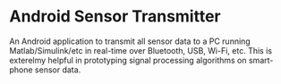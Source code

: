 # Android Sensor Transmitter

An Android application to transmit all sensor data to a PC running Matlab/Simulink/etc in real-time over Bluetooth, USB, Wi-Fi, etc. 
This is exterelmy helpful in prototyping signal processing algorithms on smart-phone sensor data.
